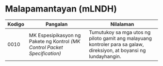 # Malapamantayan (mLNDH)

| Kodigo | Pangalan | Nilalaman |
| --- | --- | --- |
| 0010 | MK Espesipikasyon ng Pakete ng Kontrol *(MK Control Packet Specification)* | Tumutukoy sa mga utos ng piloto gamit ang malayuang kontroler para sa galaw, direksiyon, at boyansi ng lundayhangin. |